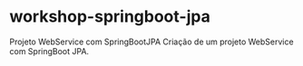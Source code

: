 # workshop-springboot-jpa
Projeto WebService com SpringBootJPA
Criação de um projeto WebService com SpringBoot JPA.
